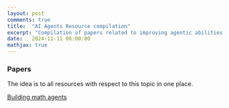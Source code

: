 ```yaml
---
layout: post
comments: true
title:  "AI Agents Resource compilation"
excerpt: "Compilation of papers related to improving agentic abilities of LLMs"
date:   2024-11-11 06:00:00
mathjax: true
---
```


<!-- 
<svg width="800" height="200">
	<rect width="800" height="200" style="fill:rgb(98,51,20)" />
	<rect width="20" height="50" x="20" y="100" style="fill:rgb(189,106,53)" />
	<rect width="20" height="50" x="760" y="30" style="fill:rgb(77,175,75)" />
	<rect width="10" height="10" x="400" y="60" style="fill:rgb(225,229,224)" />
</svg>
 -->
### Papers
 The idea is to all resources with respect to this topic in one place.

 [Building math agents](https://www.arxiv.org/pdf/2409.02392)
 